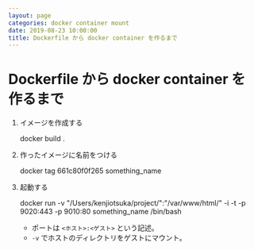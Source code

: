 ```yaml
---
layout: page
categories: docker container mount
date: 2019-08-23 10:00:00
title: Dockerfile から docker container を作るまで
---
```


# Dockerfile から docker container を作るまで

1. イメージを作成する

    docker build .

1. 作ったイメージに名前をつける

    docker tag 661c80f0f265 something_name

1. 起動する

    docker run -v "/Users/kenjiotsuka/project/":"/var/www/html/" -i -t -p 9020:443 -p 9010:80 something_name /bin/bash

    * ポートは `<ホスト>:<ゲスト>` という記述。
    * `-v` でホストのディレクトリをゲストにマウント。
